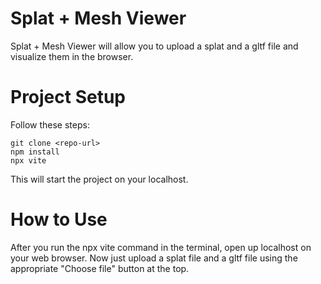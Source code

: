 # Splat + Mesh Viewer
Splat + Mesh Viewer will allow you to upload a splat and a gltf file and visualize them in the browser.


# Project Setup
Follow these steps:

    git clone <repo-url>
    npm install
    npx vite

This will start the project on your localhost.

# How to Use

After you run the npx vite command in the terminal, open up localhost on your web browser. Now just upload a splat file and a gltf file using the appropriate "Choose file" button at the top.
